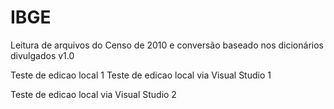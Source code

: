 ﻿# IBGE

Leitura de arquivos do Censo de 2010 e conversão baseado nos dicionários divulgados v1.0 

Teste de edicao local 1
Teste de edicao local via Visual Studio 1

Teste de edicao local via Visual Studio 2
